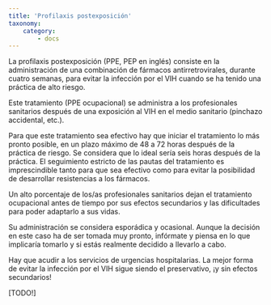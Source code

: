 ```yaml
---
title: 'Profilaxis postexposición'
taxonomy:
    category:
        - docs
---
```


La profilaxis postexposición (PPE, PEP en inglés) consiste en la administración de una combinación de fármacos antirretrovirales, durante cuatro semanas, para evitar la infección por el VIH cuando se ha tenido una práctica de alto riesgo.

Este tratamiento (PPE ocupacional) se administra a los profesionales sanitarios después de una exposición al VIH en el medio sanitario (pinchazo accidental, etc.).

Para que este tratamiento sea efectivo hay que iniciar el tratamiento lo más pronto posible, en un plazo máximo de 48 a 72 horas después de la práctica de riesgo. Se considera que lo ideal sería seis horas después de la práctica. El seguimiento estricto de las pautas del tratamiento es imprescindible tanto para que sea efectivo como para evitar la posibilidad de desarrollar resistencias a los fármacos.

Un alto porcentaje de los/as profesionales sanitarios dejan el tratamiento ocupacional antes de tiempo por sus efectos secundarios y las dificultades para poder adaptarlo a sus vidas.

Su administración se considera esporádica y ocasional. Aunque la decisión en este caso ha de ser tomada muy pronto, infórmate y piensa en lo que implicaría tomarlo y si estás realmente decidido a llevarlo a cabo.

Hay que acudir a los servicios de urgencias hospitalarias. La mejor forma de evitar la infección por el VIH sigue siendo el preservativo, ¡y sin efectos secundarios!

[TODO!]